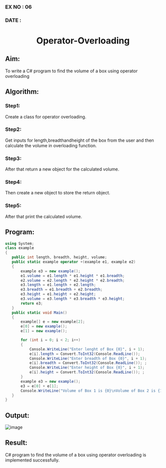 ### EX NO : 06
### DATE  : 
# <p align="center">Operator-Overloading</p>


## Aim:
 To write a C# program to find the volume of a box using operator overloading
 
## Algorithm:
### Step1:
Create a class for operator overloading.
### Step2:
Get inputs for length,breadthandheight of the box from the user and then calculate the volume in overloading function.
### Step3:
After that return a new object for the calculated volume.
### Step4:
Then create a new object to store the return object.
### Step5:
After that print the calculated volume.
 
 
 ## Program:
 ```c#
 using System;
class example
{
    public int length, breadth, height, volume;
    public static example operator +(example e1, example e2)
    {
        example e3 = new example();
        e1.volume = e1.length * e1.height * e1.breadth;
        e2.volume = e2.length * e2.height * e2.breadth;
        e3.length = e1.length + e2.length;
        e3.breadth = e1.breadth + e2.breadth;
        e3.height = e1.height + e2.height;
        e3.volume = e3.length * e3.breadth * e3.height;
        return e3;
    }
    public static void Main()
    {
        example[] e = new example[2];
        e[0] = new example();
        e[1] = new example();

        for (int i = 0; i < 2; i++)
        {
            Console.WriteLine("Enter lenght of Box {0}", i + 1);
            e[i].length = Convert.ToInt32(Console.ReadLine());
            Console.WriteLine("Enter breadth of Box {0}", i + 1);
            e[i].breadth = Convert.ToInt32(Console.ReadLine()); ;
            Console.WriteLine("Enter height of Box {0}", i + 1);
            e[i].height = Convert.ToInt32(Console.ReadLine()); ;
        }
        example e3 = new example();
        e3 = e[0] + e[1];
        Console.WriteLine("Volume of Box 1 is {0}\nVolume of Box 2 is {1}\nVolume of Box 3 is {2}", e[0].volume, e[1].volume, e3.volume);
    }
}
 ```

 
 ## Output:
 ![image](https://user-images.githubusercontent.com/75235488/170663961-470b3e73-2411-4da8-8f21-5bfd3ac1abf4.png)

 
 ## Result:
C# program to find the volume of a box using operator overloading is implemented successfully.
